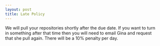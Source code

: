 ```yaml
---
layout: post
title: Late Policy
---
```


We will pull your repositories shortly after the due date.  If you want to turn in something after that time then you will need to email Gina and request that she pull again.  There will be a 10% penalty per day.